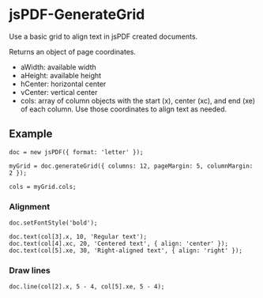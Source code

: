 # jsPDF-GenerateGrid

Use a basic grid to align text in jsPDF created documents.

Returns an object of page coordinates.

- aWidth: available width
- aHeight: available height
- hCenter: horizontal center
- vCenter: vertical center
- cols: array of column objects with the start (x), center (xc), and end (xe) of each column. Use those coordinates to align text as needed.

## Example
````
doc = new jsPDF({ format: 'letter' });

myGrid = doc.generateGrid({ columns: 12, pageMargin: 5, columnMargin: 2 });

cols = myGrid.cols;
````
### Alignment
````
doc.setFontStyle('bold');

doc.text(col[3].x, 10, 'Regular text');
doc.text(col[4].xc, 20, 'Centered text', { align: 'center' });
doc.text(col[5].xe, 30, 'Right-aligned text', { align: 'right' });
````
### Draw lines
````
doc.line(col[2].x, 5 - 4, col[5].xe, 5 - 4);
````



